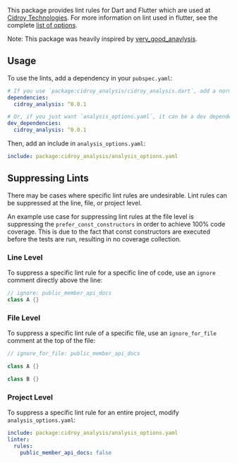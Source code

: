 This package provides lint rules for Dart and Flutter which are used at [Cidroy Technologies](https://cidroy.com). For more information on lint used in flutter, see the complete [list of options](https://dart.dev/tools/linter-rules).

Note: This package was heavily inspired by [very_good_anaylysis](https://github.com/VeryGoodOpenSource/very_good_analysis).

## Usage

To use the lints, add a dependency in your `pubspec.yaml`:

```yaml
# If you use `package:cidroy_analysis/cidroy_analysis.dart`, add a normal dependency.
dependencies:
  cidroy_analysis: ^0.0.1

# Or, if you just want `analysis_options.yaml`, it can be a dev dependency.
dev_dependencies:
  cidroy_analysis: ^0.0.1
```

Then, add an include in `analysis_options.yaml`: 

```yaml
include: package:cidroy_analysis/analysis_options.yaml
```

## Suppressing Lints

There may be cases where specific lint rules are undesirable. Lint rules can be suppressed at the line, file, or project level.

An example use case for suppressing lint rules at the file level is suppressing the `prefer_const_constructors` in order to achieve 100% code coverage. This is due to the fact that const constructors are executed before the tests are run, resulting in no coverage collection.

### Line Level

To suppress a specific lint rule for a specific line of code, use an `ignore` comment directly above the line:

```dart
// ignore: public_member_api_docs
class A {}
```

### File Level

To suppress a specific lint rule of a specific file, use an `ignore_for_file` comment at the top of the file:

```dart
// ignore_for_file: public_member_api_docs

class A {}

class B {}
```

### Project Level

To suppress a specific lint rule for an entire project, modify `analysis_options.yaml`:

```yaml
include: package:cidroy_analysis/analysis_options.yaml
linter:
  rules:
    public_member_api_docs: false
```
